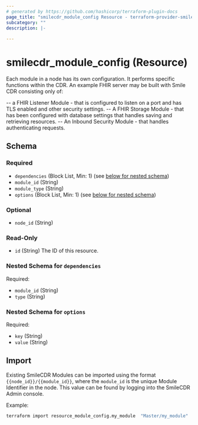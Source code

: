 ```yaml
---
# generated by https://github.com/hashicorp/terraform-plugin-docs
page_title: "smilecdr_module_config Resource - terraform-provider-smilecdr"
subcategory: ""
description: |-
  
---
```


# smilecdr_module_config (Resource)

Each module in a node has its own configuration. It performs specific functions within the CDR. An example FHIR server may be built with Smile CDR consisting only of:

--  a FHIR Listener Module - that is configured to listen on a port and has TLS enabled and  other security settings.
--  A FHIR Storage Module - that has been configured with database settings that handles saving and retrieving resources.
--  An Inbound Security Module - that handles authenticating requests.

## Schema

### Required

- `dependencies` (Block List, Min: 1) (see [below for nested schema](#nestedblock--dependencies))
- `module_id` (String)
- `module_type` (String)
- `options` (Block List, Min: 1) (see [below for nested schema](#nestedblock--options))

### Optional

- `node_id` (String)

### Read-Only

- `id` (String) The ID of this resource.

<a id="nestedblock--dependencies"></a>
### Nested Schema for `dependencies`

Required:

- `module_id` (String)
- `type` (String)


<a id="nestedblock--options"></a>
### Nested Schema for `options`

Required:

- `key` (String)
- `value` (String)

## Import

Existing SmileCDR Modules can be imported using the format `{{node_id}}/{{module_id}}`, where the `module_id` is the unique Module Identifier in the node. 
This value can be found by logging into the SmileCDR Admin console.

Example:

```bash
terraform import resource_module_config.my_module  "Master/my_module"
```
